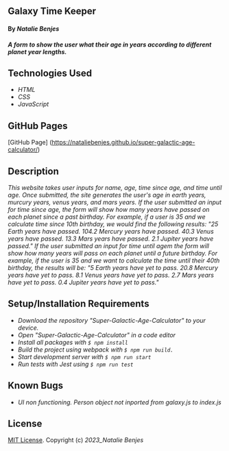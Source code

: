 
##   Galaxy Time Keeper


#### By _**Natalie Benjes**_

#### _A form to show the user what their age in years according to different planet year lengths._

## Technologies Used

* _HTML_
* _CSS_
* _JavaScript_

## GitHub Pages
[GitHub Page] (https://nataliebenjes.github.io/super-galactic-age-calculator/)

## Description

_This website takes user inputs for name, age, time since age, and time until age. Once submitted, the site generates the user's age in earth years, murcury years, venus years, and mars years. If the user submitted an input for time since age, the form will show how many years have passed on each planet since a past birthday. For example, if a user is 35 and we calculate time since 10th birthday, we would find the following results: "25 Earth years have passed. 104.2 Mercury years have passed. 40.3 Venus years have passed. 13.3 Mars years have passed. 2.1 Jupiter years have passed." If the user submitted an input for time until agem the form will show how many years will pass on each planet until a future birthday. For example, if the user is 35 and we want to calculate the time until their 40th birthday, the results will be: "5 Earth years have yet to pass. 20.8 Mercury years have yet to pass. 8.1 Venus years have yet to pass. 2.7 Mars years have yet to pass. 0.4 Jupiter years have yet to pass."_

## Setup/Installation Requirements

* _Download the repository "Super-Galactic-Age-Calculator" to your device._
* _Open "Super-Galactic-Age-Calculator" in a code editor_
* _Install all packages with ```$ npm install```_
* _Build the project using webpack with ```$ npm run build.```_
* _Start development server with ```$ npm run start```_
* _Run tests with Jest using ```$ npm run test```_



## Known Bugs

* _UI non functioning. Person object not inported from galaxy.js to index.js_


## License

[MIT License](https://opensource.org/licenses/MIT).
Copyright (c) _2023_Natalie Benjes_